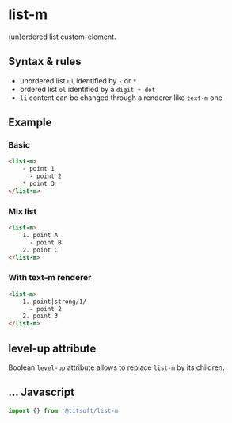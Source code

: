 # list-m

(un)ordered list custom-element.

## Syntax & rules
- unordered list `ul` identified by `-` or `*`
- ordered list `ol` identified by a `digit + dot`
- `li` content can be changed through a renderer like `text-m` one

## Example

### Basic
```html
<list-m>
    - point 1
      - point 2
    * point 3
</list-m>
```

### Mix list

```html
<list-m>
    1. point A
      - point B
    2. point C
</list-m>
```

### With text-m renderer
```html
<list-m>
    1. point|strong/1/
      - point 2
    2. point 3
</list-m>
```

## level-up attribute

Boolean `level-up` attribute allows to replace `list-m` by its children.

## ... Javascript
```javascript
import {} from '@titsoft/list-m'

```